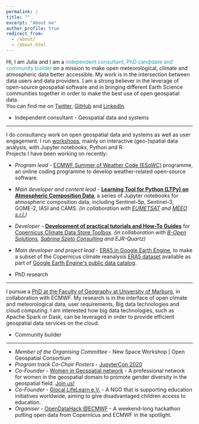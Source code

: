 ```yaml
---
permalink: /
title: ""
excerpt: "About me"
author_profile: true
redirect_from: 
  - /about/
  - /about.html
---
```



Hi, I am Julia and I am a <font color='#2aa198'>independent consultant, PhD candidate and community builder</font> on a mission to make open meteorological, climate and atmospheric data better accessible. My work is in the intersection between data users and data providers. I am a strong believer in the leverage of open-source geospatial software and in bringing different Earth Science communities together in order to make the best use of open geospatial data.<br>
You can find me on [Twitter](https://twitter.com/JuliaWagemann), [GitHub](https://github.com/jwagemann) and [LinkedIn](https://www.linkedin.com/in/julia-wagemann/).

- Independent consultant - Geospatial data and systems
------
I do consultancy work on open geospatial data and systems as well as user engagement. I run [workshops](/talks), mainly on interactive (geo-)spatial data analysis, with Jupyter notebooks, Python and R.<br>
Projects I have been working on recently:<br>
  - *Program lead* - [ECMWF Summer of Weather Code (ESoWC)](https://esowc.ecmwf.int) programme, an online coding programme to develop weather-related open-source software.<br>
  - *Main developer and content lead* - [**Learning Tool for Python (LTPy) on Atmospheric Composition Data**](https://nbviewer.jupyter.org/urls/gitlab.eumetsat.int/eumetlab/atmosphere/atmosphere/-/raw/master/00_index_ltpy.ipynb), a series of Jupyter notebooks for atmospheric composition data, including Sentinel-5p, Sentinel-3, GOME-2, IASI and CAMS. *(in collaboration with <a href="https://www.eumetsat.int/website/home/index.html" target="_blank">EUMETSAT</a> and <a href="http://www.meeo.it/wp/" target="_blank">MEEO s.r.l.</a>)*<br>
  - *Developer* - [**Development of practical tutorials and How-To Guides**](https://cds.climate.copernicus.eu/toolbox/doc/index.html) for <a href="https://cds.climate.copernicus.eu/" target="_blank">Copernicus Climate Data Store Toolbox</a>. *(in collaboration with <a href="http://www.bopen.it/" target="_blank">B-Open Solutions</a>, <a href="http://sabrinaszeto.com/" target="_blank">Sabrina Szeto Consulting</a> and EJR-Quartz)*<br>
  - *Main developer and project lead* - [ERA5 in Google Earth Engine](https://github.com/jwagemann/era5_in_gee), to make a subset of the Copernicus climate reanalysis [ERA5 dataset](https://cds.climate.copernicus.eu/cdsapp#!/dataset/reanalysis-era5-single-levels?tab=overview) available as part of <a href="https://developers.google.com/earth-engine/datasets/catalog/ECMWF_ERA5_DAILY" target="__blank">Google Earth Engine's public data catalog</a>.

- PhD research
------
I pursue a [PhD at the Faculty of Geography at University of Marburg](http://vhrz669.hrz.uni-marburg.de/lcrs/content_subprojects.do?phase=1&subpage=aims&subprojectid=1013), in collaboration with ECMWF. My research is in the interface of open climate and meteorological data, user requirements, Big data technologies and cloud computing. I am interested how big data technologies, such as Apache Spark or Dask, can be leveraged in order to provide efficient geospatial data services on the cloud.

- Community builder
------
  - *Member of the Organising Committee* - New Space Workshop | Open Geospatial Consortium
  - *Program track Co-Chair Posters* - [JupyterCon 2020](https://jupytercon.com/)
  - *Co-Founder* - [Women in Geospatial network](https://womeningeospatial.org) - A professional network for women in the geospatial domain to promote gender diversity in the geospatial field. [Join us!](bit.ly/womeningeospatial_signup)
  - *Co-Founder* - [Glocal LifeLearn e.V.](https://glocal-lifelearn.org) - A NGO that is supporting education initiatives worldwide, aiming to give disadvantaged children access to education. 
  - *Organiser* - [OpenDataHack @ECMWF](https://www.ecmwf.int/en/learning/workshops/opendatahack-ecmwf-beyond-weather-explore-creative-uses-open-data) - A weekend-long hackathon putting open data from Copernicus and ECMWF in the spotlight.



